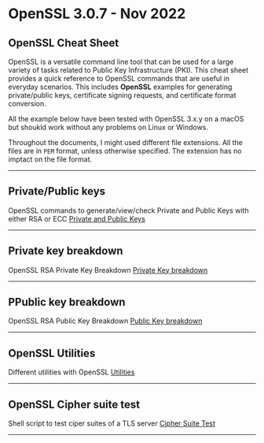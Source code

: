 # OpenSSL 3.0.7 - Nov 2022

## OpenSSL Cheat Sheet
OpenSSL is a versatile command line tool that can be used for a large variety of tasks related to Public Key Infrastructure (PKI). This cheat sheet provides a quick reference to OpenSSL commands that are useful in everyday scenarios. This includes **OpenSSL** examples for generating private/public keys, certificate signing requests, and certificate format conversion.

All the example below have been tested with OpenSSL 3.x.y on a macOS but shoukld work without any problems on Linux or Windows.

Throughout the documents, I might used different file extensions. All the files are in `PEM` format, unless otherwise specified. The extension has no imptact on the file format.

***
## Private/Public keys
OpenSSL commands to generate/view/check Private and Public Keys with either RSA or ECC
[Private and Public Keys](/Private%20and%20Public%20Keys)  

***
## Private key breakdown
OpenSSL RSA Private Key Breakdown
[Private Key breakdown](/Private%20Key%20Breakdown)  

***

## PPublic key breakdown
OpenSSL RSA Public Key Breakdown
[Public Key breakdown](/Public%20Key%20Breakdown)  

***
## OpenSSL Utilities
Different utilities with OpenSSL
[Utilities](/Utilities)  

****
## OpenSSL Cipher suite test
Shell script to test ciper suites of a TLS server
[Cipher Suite Test](/Cipher%20suite%20test)  

***
